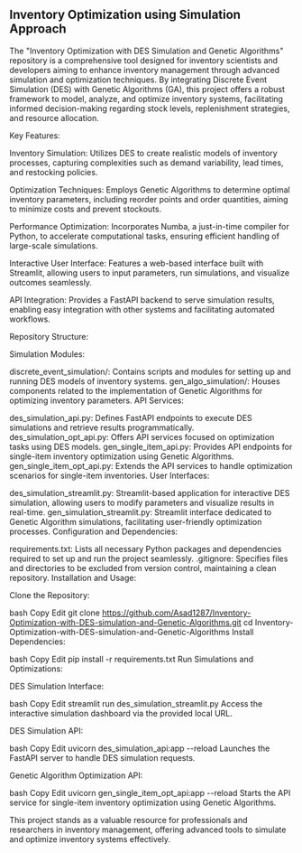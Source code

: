 ## Inventory Optimization using Simulation Approach

The "Inventory Optimization with DES Simulation and Genetic Algorithms" repository is a comprehensive tool designed for inventory scientists and developers aiming to enhance inventory management through advanced simulation and optimization techniques. By integrating Discrete Event Simulation (DES) with Genetic Algorithms (GA), this project offers a robust framework to model, analyze, and optimize inventory systems, facilitating informed decision-making regarding stock levels, replenishment strategies, and resource allocation.

Key Features:

Inventory Simulation: Utilizes DES to create realistic models of inventory processes, capturing complexities such as demand variability, lead times, and restocking policies.

Optimization Techniques: Employs Genetic Algorithms to determine optimal inventory parameters, including reorder points and order quantities, aiming to minimize costs and prevent stockouts.

Performance Optimization: Incorporates Numba, a just-in-time compiler for Python, to accelerate computational tasks, ensuring efficient handling of large-scale simulations.

Interactive User Interface: Features a web-based interface built with Streamlit, allowing users to input parameters, run simulations, and visualize outcomes seamlessly.

API Integration: Provides a FastAPI backend to serve simulation results, enabling easy integration with other systems and facilitating automated workflows.

Repository Structure:

Simulation Modules:

discrete_event_simulation/: Contains scripts and modules for setting up and running DES models of inventory systems.
gen_algo_simulation/: Houses components related to the implementation of Genetic Algorithms for optimizing inventory parameters.
API Services:

des_simulation_api.py: Defines FastAPI endpoints to execute DES simulations and retrieve results programmatically.
des_simulation_opt_api.py: Offers API services focused on optimization tasks using DES models.
gen_single_item_api.py: Provides API endpoints for single-item inventory optimization using Genetic Algorithms.
gen_single_item_opt_api.py: Extends the API services to handle optimization scenarios for single-item inventories.
User Interfaces:

des_simulation_streamlit.py: Streamlit-based application for interactive DES simulation, allowing users to modify parameters and visualize results in real-time.
gen_simulation_streamlit.py: Streamlit interface dedicated to Genetic Algorithm simulations, facilitating user-friendly optimization processes.
Configuration and Dependencies:

requirements.txt: Lists all necessary Python packages and dependencies required to set up and run the project seamlessly.
.gitignore: Specifies files and directories to be excluded from version control, maintaining a clean repository.
Installation and Usage:

Clone the Repository:

bash
Copy
Edit
git clone https://github.com/Asad1287/Inventory-Optimization-with-DES-simulation-and-Genetic-Algorithms.git
cd Inventory-Optimization-with-DES-simulation-and-Genetic-Algorithms
Install Dependencies:

bash
Copy
Edit
pip install -r requirements.txt
Run Simulations and Optimizations:

DES Simulation Interface:

bash
Copy
Edit
streamlit run des_simulation_streamlit.py
Access the interactive simulation dashboard via the provided local URL.

DES Simulation API:

bash
Copy
Edit
uvicorn des_simulation_api:app --reload
Launches the FastAPI server to handle DES simulation requests.

Genetic Algorithm Optimization API:

bash
Copy
Edit
uvicorn gen_single_item_opt_api:app --reload
Starts the API service for single-item inventory optimization using Genetic Algorithms.

This project stands as a valuable resource for professionals and researchers in inventory management, offering advanced tools to simulate and optimize inventory systems effectively.
